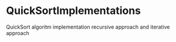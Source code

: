 # QuickSortImplementations
QuickSort algoritm implementation recursive approach and iterative approach
